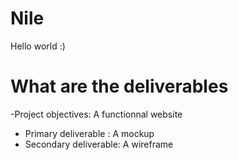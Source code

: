# Nile
Hello world :) 

# What are the deliverables
-Project objectives: A functionnal website
  -  Primary deliverable : A mockup
  - Secondary deliverable: A wireframe
  
